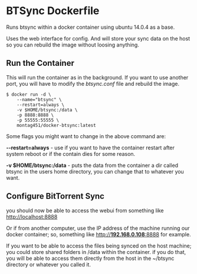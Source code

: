 # BTSync Dockerfile
Runs btsync within a docker container using ubuntu 14.0.4 as a base.

Uses the web interface for config. And will store your sync data on the host so you can rebuild the image without loosing anything.

## Run the Container

This will run the container as in the background. If you want to use another port, you will have to modify the *btsync.conf* file and rebuild the image.

    $ docker run -d \
        --name="btsync" \
        --restart=always \
        -v $HOME/btsync:/data \
        -p 8888:8888 \
        -p 55555:55555 \
        montag451/docker-btsync:latest

Some flags you might want to change in the above command are:

**--restart=always** - use if you want to have the container restart after system reboot or if the contain dies for some reason.

**-v $HOME/btsync:/data** - puts the data from the container a dir called btsync in the users home directory, you can change that to whatever you want.


## Configure BitTorrent Sync

you should now be able to access the webui from something like 
[http://localhost:8888](http://localhost:8888)

Or if from another computer, use the IP address of the machine running our docker container; so, something like [http://**192.168.0.108**:8888](http://192.168.0.108:8888) for example.

If you want to be able to access the files being synced on the host machine; you could store shared folders in /data within the container. if you do that, you will be able to access them directly from the host in the ~/btsync directory or whatever you called it.
